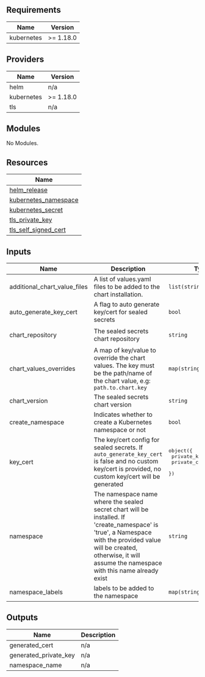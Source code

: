 ## Requirements

| Name | Version |
|------|---------|
| kubernetes | >= 1.18.0 |

## Providers

| Name | Version |
|------|---------|
| helm | n/a |
| kubernetes | >= 1.18.0 |
| tls | n/a |

## Modules

No Modules.

## Resources

| Name |
|------|
| [helm_release](https://registry.terraform.io/providers/hashicorp/helm/latest/docs/resources/release) |
| [kubernetes_namespace](https://registry.terraform.io/providers/hashicorp/kubernetes/latest/docs/resources/namespace) |
| [kubernetes_secret](https://registry.terraform.io/providers/hashicorp/kubernetes/latest/docs/resources/secret) |
| [tls_private_key](https://registry.terraform.io/providers/hashicorp/tls/latest/docs/resources/private_key) |
| [tls_self_signed_cert](https://registry.terraform.io/providers/hashicorp/tls/latest/docs/resources/self_signed_cert) |

## Inputs

| Name | Description | Type | Default | Required |
|------|-------------|------|---------|:--------:|
| additional\_chart\_value\_files | A list of values.yaml files to be added to the chart installation. | `list(string)` | `[]` | no |
| auto\_generate\_key\_cert | A flag to auto generate key/cert for sealed secrets | `bool` | `true` | no |
| chart\_repository | The sealed secrets chart repository | `string` | `"https://bitnami-labs.github.io/sealed-secrets"` | no |
| chart\_values\_overrides | A map of key/value to override the chart values. The key must be the path/name of the chart value, e.g: `path.to.chart.key` | `map(string)` | `{}` | no |
| chart\_version | The sealed secrets chart version | `string` | `"1.16.1"` | no |
| create\_namespace | Indicates whether to create a Kubernetes namespace or not | `bool` | `true` | no |
| key\_cert | The key/cert config for sealed secrets. If `auto_generate_key_cert` is false and no custom key/cert is provided, no custom key/cert will be generated | <pre>object({<br>    private_key : string<br>    private_cert : string<br>  })</pre> | <pre>{<br>  "private_cert": "",<br>  "private_key": ""<br>}</pre> | no |
| namespace | The namespace name where the sealed secret chart will be installed. If 'create\_namespace' is 'true', a Namespace with the provided value will be created, otherwise, it will assume the namespace with this name already exist | `string` | `"sealed-secrets"` | no |
| namespace\_labels | labels to be added to the namespace | `map(string)` | `{}` | no |

## Outputs

| Name | Description |
|------|-------------|
| generated\_cert | n/a |
| generated\_private\_key | n/a |
| namespace\_name | n/a |
